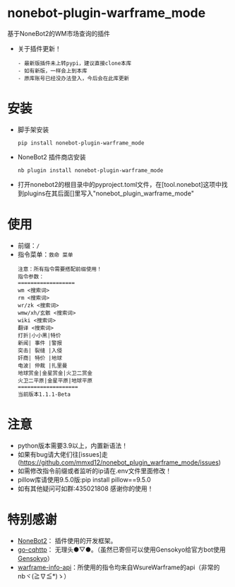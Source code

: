 # nonebot-plugin-warframe_mode

基于NoneBot2的WM市场查询的插件
- 关于插件更新！
  
    ```shell
    - 最新版插件未上转pypi，建议直接clone本库
    - 如有新版，一样会上到本库
    - 原库账号已经没办法登入，今后会在此库更新
    ```


# 安装

- 脚手架安装

    ```shell
    pip install nonebot-plugin-warframe_mode
    ```

- NoneBot2 插件商店安装

    ```shell
    nb plugin install nonebot-plugin-warframe_mode
    ```
	
- 打开nonebot2的根目录中的pyproject.toml文件，在[tool.nonebot]这项中找到plugins在其后面[]里写入"nonebot_plugin_warframe_mode"

# 使用

- 前缀：`/`
- 指令菜单：`救命 菜单`
  ```text
  注意：所有指令需要搭配前缀使用！
  指令参数：
  ==================
  wm <搜索词>
  rm <搜索词>
  wr/zk <搜索词>
  wmw/xh/玄骸 <搜索词>
  wiki <搜索词>
  翻译 <搜索词>
  打折|小小黑|特价
  新闻| 事件 |警报
  突击| 裂缝 |入侵
  奸商| 特价 |地球
  电波| 仲裁 |扎里曼
  地球赏金|金星赏金|火卫二赏金
  火卫二平原|金星平原|地球平原
  ===================
  当前版本1.1.1-Beta
  ```
  
# 注意

- python版本需要3.9以上，内置新语法！
- 如果有bug请大佬们往[issues]走(https://github.com/mmxd12/nonebot_plugin_warframe_mode/issues)
- 如需修改指令前缀或者监听的ip请在.env文件里面修改！
- pillow库请使用9.5.0版:pip install pillow==9.5.0
- 如有其他疑问可如群:435021808 感谢你的使用！


# 特别感谢

- [NoneBot2](https://github.com/nonebot/nonebot2)： 插件使用的开发框架。
- [go-cqhttp](https://github.com/Mrs4s/go-cqhttp)： 无理头●▽●。（虽然已寄但可以使用Gensokyo给官方bot使用[Gensokyo](https://github.com/Hoshinonyaruko/Gensokyo)）
- [warframe-info-api](https://github.com/WsureWarframe/warframe-info-api)：所使用的指令均来自WsureWarframe的api（非常的nbヾ(≧∇≦*)ゝ）
